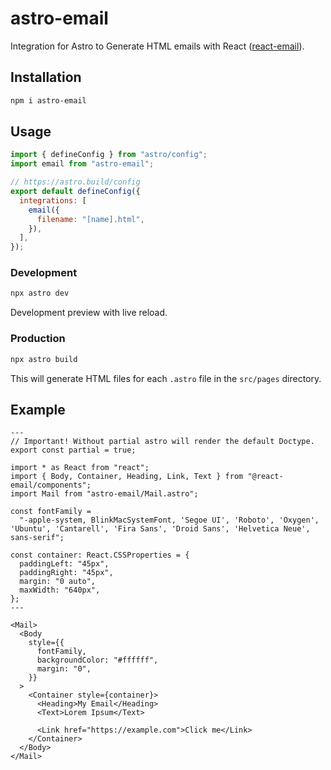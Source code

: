 # astro-email

Integration for Astro to Generate HTML emails with React ([react-email](https://github.com/resend/react-email)).

## Installation

```sh
npm i astro-email
```

## Usage

```javascript
import { defineConfig } from "astro/config";
import email from "astro-email";

// https://astro.build/config
export default defineConfig({
  integrations: [
    email({
      filename: "[name].html",
    }),
  ],
});
```

### Development

```sh
npx astro dev
```

Development preview with live reload.

### Production

```sh
npx astro build
```

This will generate HTML files for each `.astro` file in the `src/pages` directory.

## Example

```astro
---
// Important! Without partial astro will render the default Doctype.
export const partial = true;

import * as React from "react";
import { Body, Container, Heading, Link, Text } from "@react-email/components";
import Mail from "astro-email/Mail.astro";

const fontFamily =
  "-apple-system, BlinkMacSystemFont, 'Segoe UI', 'Roboto', 'Oxygen', 'Ubuntu', 'Cantarell', 'Fira Sans', 'Droid Sans', 'Helvetica Neue', sans-serif";

const container: React.CSSProperties = {
  paddingLeft: "45px",
  paddingRight: "45px",
  margin: "0 auto",
  maxWidth: "640px",
};
---

<Mail>
  <Body
    style={{
      fontFamily,
      backgroundColor: "#ffffff",
      margin: "0",
    }}
  >
    <Container style={container}>
      <Heading>My Email</Heading>
      <Text>Lorem Ipsum</Text>

      <Link href="https://example.com">Click me</Link>
    </Container>
  </Body>
</Mail>

```
